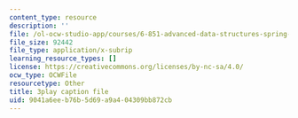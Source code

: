 ```yaml
---
content_type: resource
description: ''
file: /ol-ocw-studio-app/courses/6-851-advanced-data-structures-spring-2012/9041a6eeb76b5d69a9a404309bb872cb_XZLN6NxEQWo.vtt
file_size: 92442
file_type: application/x-subrip
learning_resource_types: []
license: https://creativecommons.org/licenses/by-nc-sa/4.0/
ocw_type: OCWFile
resourcetype: Other
title: 3play caption file
uid: 9041a6ee-b76b-5d69-a9a4-04309bb872cb
---
```

